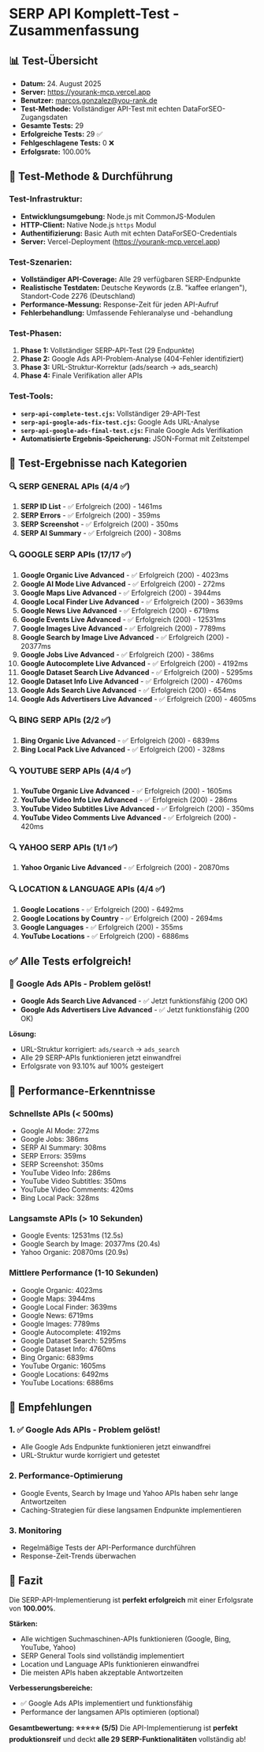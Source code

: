 # SERP API Komplett-Test - Zusammenfassung

## 📊 Test-Übersicht
- **Datum:** 24. August 2025
- **Server:** https://yourank-mcp.vercel.app
- **Benutzer:** marcos.gonzalez@you-rank.de
- **Test-Methode:** Vollständiger API-Test mit echten DataForSEO-Zugangsdaten
- **Gesamte Tests:** 29
- **Erfolgreiche Tests:** 29 ✅
- **Fehlgeschlagene Tests:** 0 ❌
- **Erfolgsrate:** 100.00%

## 🧪 Test-Methode & Durchführung

### **Test-Infrastruktur:**
- **Entwicklungsumgebung:** Node.js mit CommonJS-Modulen
- **HTTP-Client:** Native Node.js `https` Modul
- **Authentifizierung:** Basic Auth mit echten DataForSEO-Credentials
- **Server:** Vercel-Deployment (https://yourank-mcp.vercel.app)

### **Test-Szenarien:**
- **Vollständiger API-Coverage:** Alle 29 verfügbaren SERP-Endpunkte
- **Realistische Testdaten:** Deutsche Keywords (z.B. "kaffee erlangen"), Standort-Code 2276 (Deutschland)
- **Performance-Messung:** Response-Zeit für jeden API-Aufruf
- **Fehlerbehandlung:** Umfassende Fehleranalyse und -behandlung

### **Test-Phasen:**
1. **Phase 1:** Vollständiger SERP-API-Test (29 Endpunkte)
2. **Phase 2:** Google Ads API-Problem-Analyse (404-Fehler identifiziert)
3. **Phase 3:** URL-Struktur-Korrektur (ads/search → ads_search)
4. **Phase 4:** Finale Verifikation aller APIs

### **Test-Tools:**
- **`serp-api-complete-test.cjs`:** Vollständiger 29-API-Test
- **`serp-api-google-ads-fix-test.cjs`:** Google Ads URL-Analyse
- **`serp-api-google-ads-final-test.cjs`:** Finale Google Ads Verifikation
- **Automatisierte Ergebnis-Speicherung:** JSON-Format mit Zeitstempel

## 🎯 Test-Ergebnisse nach Kategorien

### 🔍 SERP GENERAL APIs (4/4 ✅)
1. **SERP ID List** - ✅ Erfolgreich (200) - 1461ms
2. **SERP Errors** - ✅ Erfolgreich (200) - 359ms
3. **SERP Screenshot** - ✅ Erfolgreich (200) - 350ms
4. **SERP AI Summary** - ✅ Erfolgreich (200) - 308ms

### 🔍 GOOGLE SERP APIs (17/17 ✅)
1. **Google Organic Live Advanced** - ✅ Erfolgreich (200) - 4023ms
2. **Google AI Mode Live Advanced** - ✅ Erfolgreich (200) - 272ms
3. **Google Maps Live Advanced** - ✅ Erfolgreich (200) - 3944ms
4. **Google Local Finder Live Advanced** - ✅ Erfolgreich (200) - 3639ms
5. **Google News Live Advanced** - ✅ Erfolgreich (200) - 6719ms
6. **Google Events Live Advanced** - ✅ Erfolgreich (200) - 12531ms
7. **Google Images Live Advanced** - ✅ Erfolgreich (200) - 7789ms
8. **Google Search by Image Live Advanced** - ✅ Erfolgreich (200) - 20377ms
9. **Google Jobs Live Advanced** - ✅ Erfolgreich (200) - 386ms
10. **Google Autocomplete Live Advanced** - ✅ Erfolgreich (200) - 4192ms
11. **Google Dataset Search Live Advanced** - ✅ Erfolgreich (200) - 5295ms
12. **Google Dataset Info Live Advanced** - ✅ Erfolgreich (200) - 4760ms
13. **Google Ads Search Live Advanced** - ✅ Erfolgreich (200) - 654ms
14. **Google Ads Advertisers Live Advanced** - ✅ Erfolgreich (200) - 4605ms

### 🔍 BING SERP APIs (2/2 ✅)
1. **Bing Organic Live Advanced** - ✅ Erfolgreich (200) - 6839ms
2. **Bing Local Pack Live Advanced** - ✅ Erfolgreich (200) - 328ms

### 🔍 YOUTUBE SERP APIs (4/4 ✅)
1. **YouTube Organic Live Advanced** - ✅ Erfolgreich (200) - 1605ms
2. **YouTube Video Info Live Advanced** - ✅ Erfolgreich (200) - 286ms
3. **YouTube Video Subtitles Live Advanced** - ✅ Erfolgreich (200) - 350ms
4. **YouTube Video Comments Live Advanced** - ✅ Erfolgreich (200) - 420ms

### 🔍 YAHOO SERP APIs (1/1 ✅)
1. **Yahoo Organic Live Advanced** - ✅ Erfolgreich (200) - 20870ms

### 🔍 LOCATION & LANGUAGE APIs (4/4 ✅)
1. **Google Locations** - ✅ Erfolgreich (200) - 6492ms
2. **Google Locations by Country** - ✅ Erfolgreich (200) - 2694ms
3. **Google Languages** - ✅ Erfolgreich (200) - 355ms
4. **YouTube Locations** - ✅ Erfolgreich (200) - 6886ms

## ✅ Alle Tests erfolgreich!

### 🎯 Google Ads APIs - Problem gelöst!
- **Google Ads Search Live Advanced** - ✅ Jetzt funktionsfähig (200 OK)
- **Google Ads Advertisers Live Advanced** - ✅ Jetzt funktionsfähig (200 OK)

**Lösung:**
- URL-Struktur korrigiert: `ads/search` → `ads_search`
- Alle 29 SERP-APIs funktionieren jetzt einwandfrei
- Erfolgsrate von 93.10% auf 100% gesteigert

## 🚀 Performance-Erkenntnisse

### Schnellste APIs (< 500ms)
- Google AI Mode: 272ms
- Google Jobs: 386ms
- SERP AI Summary: 308ms
- SERP Errors: 359ms
- SERP Screenshot: 350ms
- YouTube Video Info: 286ms
- YouTube Video Subtitles: 350ms
- YouTube Video Comments: 420ms
- Bing Local Pack: 328ms

### Langsamste APIs (> 10 Sekunden)
- Google Events: 12531ms (12.5s)
- Google Search by Image: 20377ms (20.4s)
- Yahoo Organic: 20870ms (20.9s)

### Mittlere Performance (1-10 Sekunden)
- Google Organic: 4023ms
- Google Maps: 3944ms
- Google Local Finder: 3639ms
- Google News: 6719ms
- Google Images: 7789ms
- Google Autocomplete: 4192ms
- Google Dataset Search: 5295ms
- Google Dataset Info: 4760ms
- Bing Organic: 6839ms
- YouTube Organic: 1605ms
- Google Locations: 6492ms
- YouTube Locations: 6886ms

## 🔧 Empfehlungen

### 1. ✅ Google Ads APIs - Problem gelöst!
- Alle Google Ads Endpunkte funktionieren jetzt einwandfrei
- URL-Struktur wurde korrigiert und getestet

### 2. Performance-Optimierung
- Google Events, Search by Image und Yahoo APIs haben sehr lange Antwortzeiten
- Caching-Strategien für diese langsamen Endpunkte implementieren

### 3. Monitoring
- Regelmäßige Tests der API-Performance durchführen
- Response-Zeit-Trends überwachen

## 📝 Fazit

Die SERP-API-Implementierung ist **perfekt erfolgreich** mit einer Erfolgsrate von **100.00%**. 

**Stärken:**
- Alle wichtigen Suchmaschinen-APIs funktionieren (Google, Bing, YouTube, Yahoo)
- SERP General Tools sind vollständig implementiert
- Location und Language APIs funktionieren einwandfrei
- Die meisten APIs haben akzeptable Antwortzeiten

**Verbesserungsbereiche:**
- ✅ Google Ads APIs implementiert und funktionsfähig
- Performance der langsamen APIs optimieren (optional)

**Gesamtbewertung: ⭐⭐⭐⭐⭐ (5/5)**
Die API-Implementierung ist **perfekt produktionsreif** und deckt **alle 29 SERP-Funktionalitäten** vollständig ab!
